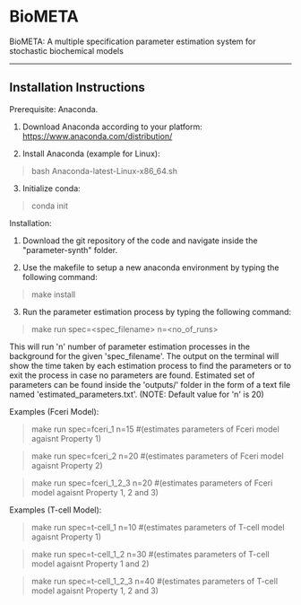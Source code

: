 # BioMETA

BioMETA: A multiple specification parameter estimation system for stochastic biochemical models

-----------------------------------------
Installation Instructions
-----------------------------------------

Prerequisite: Anaconda.

1) Download Anaconda according to your platform: 
https://www.anaconda.com/distribution/

2) Install Anaconda (example for Linux):
> bash Anaconda-latest-Linux-x86_64.sh

3) Initialize conda:
> conda init

Installation:
1) Download the git repository of the code and navigate inside the "parameter-synth" folder.

2) Use the makefile to setup a new anaconda environment by typing the following command:
> make install

3) Run the parameter estimation process by typing the following command:
> make run spec=<spec_filename> n=<no_of_runs>

This will run 'n' number of parameter estimation processes in the background for the given 'spec_filename'. The output on the terminal will show the time taken by each estimation process to find the parameters or to exit the process in case no parameters are found. Estimated set of parameters can be found inside the 'outputs/' folder in the form of a text file named 'estimated_parameters.txt'. (NOTE: Default value for 'n' is 20)

Examples (Fceri Model):
> make run spec=fceri_1 n=15      #(estimates parameters of Fceri model agaisnt Property 1)

> make run spec=fceri_2 n=20      #(estimates parameters of Fceri model agaisnt Property 2)

> make run spec=fceri_1_2_3 n=20  #(estimates parameters of Fceri model agaisnt Property 1, 2 and 3)


Examples (T-cell Model):
> make run spec=t-cell_1 n=10      #(estimates parameters of T-cell model agaisnt Property 1)

> make run spec=t-cell_1_2 n=30      #(estimates parameters of T-cell model agaisnt Property 1 and 2)

> make run spec=t-cell_1_2_3 n=40  #(estimates parameters of T-cell model agaisnt Property 1, 2 and 3)

